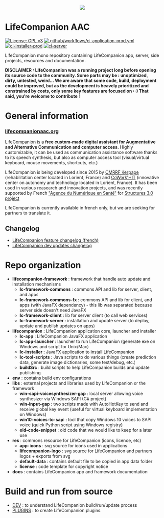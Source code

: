 <p align="center">
  <img src="https://github.com/LifeCompanionAAC/lifecompanion/raw/main/res/lifecompanion-logo/export/lifecompanion_title_icon_600px.png">
</p>

# LifeCompanion AAC

[![License: GPL v3](https://img.shields.io/badge/License-GPLv3-blue.svg)](https://www.gnu.org/licenses/gpl-3.0)
[![.github/workflows/ci-application-prod.yml](https://github.com/lifecompanionaac/lifecompanion/actions/workflows/ci-application-prod.yml/badge.svg)](https://github.com/lifecompanionaac/lifecompanion/actions/workflows/ci-application-prod.yml)
[![ci-installer-prod](https://github.com/lifecompanionaac/lifecompanion/actions/workflows/ci-installer-prod.yml/badge.svg)](https://github.com/lifecompanionaac/lifecompanion/actions/workflows/ci-installer-prod.yml)
[![ci-server](https://github.com/lifecompanionaac/lifecompanion/actions/workflows/ci-server.yml/badge.svg)](https://github.com/lifecompanionaac/lifecompanion/actions/workflows/ci-server.yml)

LifeCompanion mono repository containing LifeCompanion app, server, side projects, resources and documentation.

**DISCLAIMER : LifeCompanion was a running project long before opening its source code to the community. Some parts may be : unoptimized, dirty, untested, weird... We are aware that some code, build, deployment could be improved, but as the development is heavely prioritized and constrained by costs, only some key features are focused on :-) That said, you're welcome to contribute !**

# General information

### [lifecompanionaac.org](https://lifecompanionaac.org)

LifeCompanion is a **free custom-made digital assistant for Augmentative and Alternative Communication and computer access.** Highly customizable, it can be used as communication assistance software thanks to its speech synthesis, but also as computer access tool (visual/virtual keyboard, mouse movements, shortcuts, etc.)

LifeCompanion is being developed since 2015 by [CMRRF Kerpape](http://kerpape.mutualite56.fr/fr) (rehabilitation center located in Lorient, France) and [CoWork'HIT](https://coworkhit.com/) (innovative center on autonomy and technology located in Lorient, France).
It has been used in various reasearch and innovation projects, and was recently supported by French ["Agence du Numérique en Santé"](https://esante.gouv.fr/) for [Structures 3.0 project](https://lifecompanionaac.org/categories/projects/lc-ms-structures-3-0)

LifeCompanion is currently available in french only, but we are seeking for partners to translate it.


## Changelog

- [LifeCompanion feature changelog (french)](https://lifecompanionaac.org/categories/documentations/lifecompanion-changelog)
- [LifeCompanion dev updates changelog](docs/CHANGELOG.md)

# Repo organization

- **lifecompanion-framework** : framework that handle auto update and installation mechanisms
    - **lc-framework-commons** : commons API and lib for server, client, and apps
	- **lc-framework-commons-fx** : commons API and lib for client, and apps (with JavaFX dependency) - this lib was separated because server side doesn't need JavaFX
	- **lc-framework-client** : lib for server client (to call web services)
	- **lc-framework-server** : installation and update server (to deploy, update and publish updates on apps)
- **lifecompanion** : LifeCompanion application core, launcher and installer
    - **lc-app** : LifeCompanion JavaFX application
	- **lc-app-launcher** : launcher to run LifeCompanion (generate exe on Windows and script for Unix/Mac)
	- **lc-installer** : JavaFX application to install LifeCompanion
	- **lc-tool-scripts** : Java scripts to do various things (create prediction data, generate image dictionaries, some test/debug, etc.)
	- **buildSrc** : build scripts to help LifeCompanion builds and update publishing
- **env** : contains build env configurations
- **libs** : external projects and libraries used by LifeCompanion or the framework
    - **win-sapi-voicesynthesizer-gap** : local server allowing voice synthesizer via Windows SAPI (C# project)
	- **win-input-gap** : two scripts made with AutoHotKey to send and receive global key event (useful for virtual keyboard implementation on Windows)
	- **win10-voices-to-sapi** : tool that copy Windows 10 voices to SAPI voice (quick Python script using Windows registry)
	- **old-code-snippet** : old code that we would like to keep for a later use
- **res** : commons resource for LifeCompanion (icons, licence, etc)
    - **app-icons** : svg source for icons used in applications
	- **lifecompanion-logo** : svg source for LifeCompanion and partners logos + exports from svg
	- **default-data** : contains default file to be copied in app data folder
	- **license** : code template for copyright notice
- **docs** : contains LifeCompanion app and framework documentation

# Build and run from source

- [DEV](docs/DEV.md) : to understand LifeCompanion build/run/update process
- [PLUGINS](docs/PLUGINS.md) : to create LifeCompanion plugins

